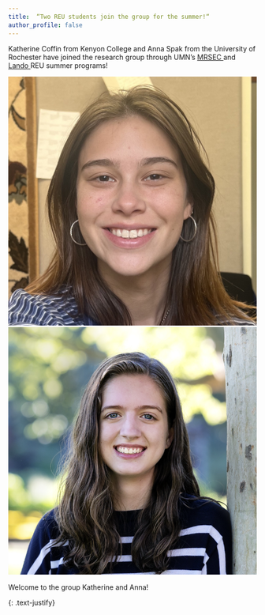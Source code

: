 ```yaml
---
title:  “Two REU students join the group for the summer!“
author_profile: false
---
```

 
Katherine Coffin from Kenyon College and Anna Spak from the University of Rochester have joined the research group through UMN’s <a href = "https://mrsec.umn.edu/ehr/REU/">MRSEC </a> and <a href = "https://cse.umn.edu/chem/nsf-reulandocsp-program">Lando </a>  REU summer programs! 

 <img src="/assets/images/Coffin-2025.jpeg" alt="">

 <img src="/assets/images/Spak-2025.png" alt="">


Welcome to the group Katherine and Anna!

{: .text-justify}
